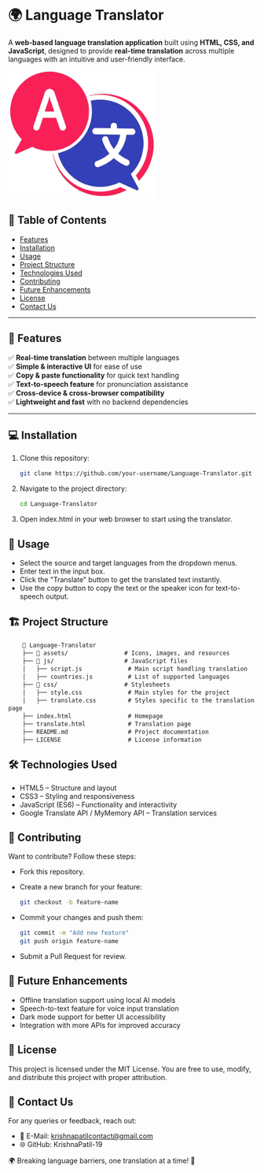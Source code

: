 # 🌍 Language Translator  
A **web-based language translation application** built using **HTML, CSS, and JavaScript**, designed to provide **real-time translation** across multiple languages with an intuitive and user-friendly interface.  

<img src="assets/LangTrans_favicon.png" alt="Language Translator logo" width="300" height="260">

## 📌 Table of Contents  

- [Features](#features-section)  
- [Installation](#installation-section)  
- [Usage](#usage-section)  
- [Project Structure](#project-structure-section)  
- [Technologies Used](#technologies-used-section)  
- [Contributing](#contributing-section)  
- [Future Enhancements](#future-enhancements-section)  
- [License](#license-section)  
- [Contact Us](#contact-us-section) 

---

<a id="features-section"></a>
## 🚀 Features  
✅ **Real-time translation** between multiple languages  
✅ **Simple & interactive UI** for ease of use  
✅ **Copy & paste functionality** for quick text handling  
✅ **Text-to-speech feature** for pronunciation assistance  
✅ **Cross-device & cross-browser compatibility**  
✅ **Lightweight and fast** with no backend dependencies  

---

<a id="installation-section"></a>
## 💻 Installation  
1. Clone this repository:  
   ```bash
   git clone https://github.com/your-username/Language-Translator.git
   ```

2. Navigate to the project directory:
    ```bash
    cd Language-Translator
    ```

3. Open index.html in your web browser to start using the translator.

<a id="usage-section"></a>
## 📖 Usage
- Select the source and target languages from the dropdown menus.
- Enter text in the input box.
- Click the "Translate" button to get the translated text instantly.
- Use the copy button to copy the text or the speaker icon for text-to-speech output.

<a id="project-structure-section"></a>
## 🏗️ Project Structure
```plaintext
    📂 Language-Translator  
    ├── 📂 assets/                # Icons, images, and resources  
    ├── 📂 js/                    # JavaScript files  
    │   ├── script.js             # Main script handling translation  
    │   ├── countries.js          # List of supported languages  
    ├── 📂 css/                   # Stylesheets  
    │   ├── style.css             # Main styles for the project  
    │   ├── translate.css         # Styles specific to the translation page  
    ├── index.html                # Homepage  
    ├── translate.html            # Translation page  
    ├── README.md                 # Project documentation  
    ├── LICENSE                   # License information  
```

<a id="technologies-used-section"></a>
## 🛠️ Technologies Used
- HTML5 – Structure and layout
- CSS3 – Styling and responsiveness
- JavaScript (ES6) – Functionality and interactivity
- Google Translate API / MyMemory API – Translation services

<a id="contributing-section"></a>
## 🤝 Contributing
Want to contribute? Follow these steps:
- Fork this repository.
- Create a new branch for your feature:
    ```bash
    git checkout -b feature-name
    ```

- Commit your changes and push them:
    ```bash
    git commit -m "Add new feature"
    git push origin feature-name
    ```
- Submit a Pull Request for review.

<a id="future-enhancements-section"></a>
## 🔮 Future Enhancements
- Offline translation support using local AI models
- Speech-to-text feature for voice input translation
- Dark mode support for better UI accessibility
- Integration with more APIs for improved accuracy

<a id="license-section"></a>
## 📜 License

This project is licensed under the MIT License. You are free to use, modify, and distribute this project with proper attribution.

<a id="contact-us-section"></a>
## 📧 Contact Us
For any queries or feedback, reach out:
- 📩 E-Mail: krishnapatilcontact@gmail.com
- 🌐 GitHub: KrishnaPatil-19

🌍 Breaking language barriers, one translation at a time! 🚀